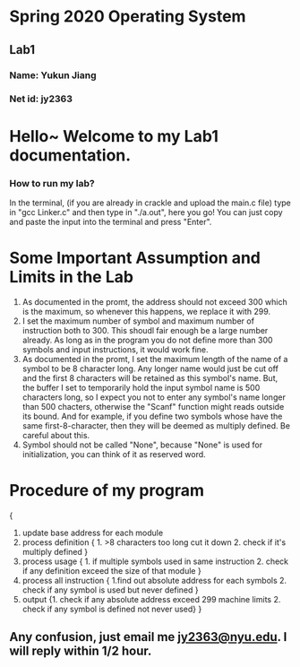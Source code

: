 # Spring 2020 Operating System
## Lab1
### Name: Yukun Jiang
### Net id: jy2363

# Hello~ Welcome to my Lab1 documentation.
### How to run my lab?
In the terminal, (if you are already in crackle and upload the main.c file) type in "gcc Linker.c" and then type in "./a.out", here you go! 
You can just copy and paste the input into the terminal and press "Enter".


# Some Important Assumption and Limits in the Lab
1. As documented in the promt, the address should not exceed 300 which is the maximum, so whenever this happens, we replace it with 299.
2. I set the maximum number of symbol and maximum number of instruction both to 300. This shoudl fair enough be a large number already. As long as in the program you do not define more than 300 symbols and input instructions, it would work fine.
3. As documented in the promt, I set the maximum length of the name of a symbol to be 8 character long. Any longer name would just be cut off and the first 8 characters will be retained as this symbol's name. But, the buffer I set to temporarily hold the input symbol name is 500 characters long, so I expect you not to enter any symbol's name longer than 500 chacters, otherwise the "Scanf" function might reads outside its bound. And for example, if you define two symbols whose have the same first-8-character, then they will be deemed as multiply defined. Be careful about this.
4. Symbol should not be called "None", because "None" is used for initialization, you can think of it as reserved word.

# Procedure of my program
{
1. update base address for each module
2. process definition { 1. >8 characters too long cut it down
									2. check if it's multiply defined }
3. process usage     { 1. if multiple symbols used in same instruction
                                   2. check if any definition exceed the size of that module }
4. process all instruction   { 1.find out absolute address for each symbols
                                             2. check if any symbol is used but never defined }
5. output                  {1. check if any absolute address exceed 299 machine limits 
                                2.  check if any symbol is defined not never used}
}

## Any confusion, just email me jy2363@nyu.edu. I will reply within 1/2 hour.
